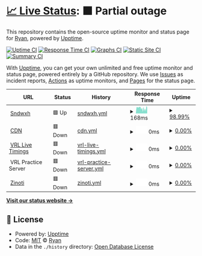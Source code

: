 # [📈 Live Status](https://status.sndwxh.co): <!--live status--> **🟧 Partial outage**

This repository contains the open-source uptime monitor and status page for [Ryan](https://status.sndwxh.co), powered by [Upptime](https://github.com/upptime/upptime).

[![Uptime CI](https://github.com/sndwxh/sndwxh.github.io/workflows/Uptime%20CI/badge.svg)](https://github.com/sndwxh/sndwxh.github.io/actions?query=workflow%3A%22Uptime+CI%22)
[![Response Time CI](https://github.com/sndwxh/sndwxh.github.io/workflows/Response%20Time%20CI/badge.svg)](https://github.com/sndwxh/sndwxh.github.io/actions?query=workflow%3A%22Response+Time+CI%22)
[![Graphs CI](https://github.com/sndwxh/sndwxh.github.io/workflows/Graphs%20CI/badge.svg)](https://github.com/sndwxh/sndwxh.github.io/actions?query=workflow%3A%22Graphs+CI%22)
[![Static Site CI](https://github.com/sndwxh/sndwxh.github.io/workflows/Static%20Site%20CI/badge.svg)](https://github.com/sndwxh/sndwxh.github.io/actions?query=workflow%3A%22Static+Site+CI%22)
[![Summary CI](https://github.com/sndwxh/sndwxh.github.io/workflows/Summary%20CI/badge.svg)](https://github.com/sndwxh/sndwxh.github.io/actions?query=workflow%3A%22Summary+CI%22)

With [Upptime](https://upptime.js.org), you can get your own unlimited and free uptime monitor and status page, powered entirely by a GitHub repository. We use [Issues](https://github.com/sndwxh/sndwxh.github.io/issues) as incident reports, [Actions](https://github.com/sndwxh/sndwxh.github.io/actions) as uptime monitors, and [Pages](https://status.sndwxh.co) for the status page.

<!--start: status pages-->
<!-- This summary is generated by Upptime (https://github.com/upptime/upptime) -->
<!-- Do not edit this manually, your changes will be overwritten -->
<!-- prettier-ignore -->
| URL | Status | History | Response Time | Uptime |
| --- | ------ | ------- | ------------- | ------ |
| <img alt="" src="https://favicons.githubusercontent.com/sndwxh.co" height="13"> [Sndwxh](https://sndwxh.co) | 🟩 Up | [sndwxh.yml](https://github.com/sndwxh/sndwxh.github.io/commits/HEAD/history/sndwxh.yml) | <details><summary><img alt="Response time graph" src="./graphs/sndwxh/response-time-week.png" height="20"> 168ms</summary><br><a href="https://status.sndwxh.co/history/sndwxh"><img alt="Response time 267" src="https://img.shields.io/endpoint?url=https%3A%2F%2Fraw.githubusercontent.com%2Fsndwxh%2Fsndwxh.github.io%2FHEAD%2Fapi%2Fsndwxh%2Fresponse-time.json"></a><br><a href="https://status.sndwxh.co/history/sndwxh"><img alt="24-hour response time 141" src="https://img.shields.io/endpoint?url=https%3A%2F%2Fraw.githubusercontent.com%2Fsndwxh%2Fsndwxh.github.io%2FHEAD%2Fapi%2Fsndwxh%2Fresponse-time-day.json"></a><br><a href="https://status.sndwxh.co/history/sndwxh"><img alt="7-day response time 168" src="https://img.shields.io/endpoint?url=https%3A%2F%2Fraw.githubusercontent.com%2Fsndwxh%2Fsndwxh.github.io%2FHEAD%2Fapi%2Fsndwxh%2Fresponse-time-week.json"></a><br><a href="https://status.sndwxh.co/history/sndwxh"><img alt="30-day response time 570" src="https://img.shields.io/endpoint?url=https%3A%2F%2Fraw.githubusercontent.com%2Fsndwxh%2Fsndwxh.github.io%2FHEAD%2Fapi%2Fsndwxh%2Fresponse-time-month.json"></a><br><a href="https://status.sndwxh.co/history/sndwxh"><img alt="1-year response time 267" src="https://img.shields.io/endpoint?url=https%3A%2F%2Fraw.githubusercontent.com%2Fsndwxh%2Fsndwxh.github.io%2FHEAD%2Fapi%2Fsndwxh%2Fresponse-time-year.json"></a></details> | <details><summary><a href="https://status.sndwxh.co/history/sndwxh">98.99%</a></summary><a href="https://status.sndwxh.co/history/sndwxh"><img alt="All-time uptime 57.21%" src="https://img.shields.io/endpoint?url=https%3A%2F%2Fraw.githubusercontent.com%2Fsndwxh%2Fsndwxh.github.io%2FHEAD%2Fapi%2Fsndwxh%2Fuptime.json"></a><br><a href="https://status.sndwxh.co/history/sndwxh"><img alt="24-hour uptime 92.91%" src="https://img.shields.io/endpoint?url=https%3A%2F%2Fraw.githubusercontent.com%2Fsndwxh%2Fsndwxh.github.io%2FHEAD%2Fapi%2Fsndwxh%2Fuptime-day.json"></a><br><a href="https://status.sndwxh.co/history/sndwxh"><img alt="7-day uptime 98.99%" src="https://img.shields.io/endpoint?url=https%3A%2F%2Fraw.githubusercontent.com%2Fsndwxh%2Fsndwxh.github.io%2FHEAD%2Fapi%2Fsndwxh%2Fuptime-week.json"></a><br><a href="https://status.sndwxh.co/history/sndwxh"><img alt="30-day uptime 99.69%" src="https://img.shields.io/endpoint?url=https%3A%2F%2Fraw.githubusercontent.com%2Fsndwxh%2Fsndwxh.github.io%2FHEAD%2Fapi%2Fsndwxh%2Fuptime-month.json"></a><br><a href="https://status.sndwxh.co/history/sndwxh"><img alt="1-year uptime 57.21%" src="https://img.shields.io/endpoint?url=https%3A%2F%2Fraw.githubusercontent.com%2Fsndwxh%2Fsndwxh.github.io%2FHEAD%2Fapi%2Fsndwxh%2Fuptime-year.json"></a></details>
| <img alt="" src="https://favicons.githubusercontent.com/cdn.sndwxh.co" height="13"> [CDN](https://cdn.sndwxh.co) | 🟥 Down | [cdn.yml](https://github.com/sndwxh/sndwxh.github.io/commits/HEAD/history/cdn.yml) | <details><summary><img alt="Response time graph" src="./graphs/cdn/response-time-week.png" height="20"> 0ms</summary><br><a href="https://status.sndwxh.co/history/cdn"><img alt="Response time 811" src="https://img.shields.io/endpoint?url=https%3A%2F%2Fraw.githubusercontent.com%2Fsndwxh%2Fsndwxh.github.io%2FHEAD%2Fapi%2Fcdn%2Fresponse-time.json"></a><br><a href="https://status.sndwxh.co/history/cdn"><img alt="24-hour response time 0" src="https://img.shields.io/endpoint?url=https%3A%2F%2Fraw.githubusercontent.com%2Fsndwxh%2Fsndwxh.github.io%2FHEAD%2Fapi%2Fcdn%2Fresponse-time-day.json"></a><br><a href="https://status.sndwxh.co/history/cdn"><img alt="7-day response time 0" src="https://img.shields.io/endpoint?url=https%3A%2F%2Fraw.githubusercontent.com%2Fsndwxh%2Fsndwxh.github.io%2FHEAD%2Fapi%2Fcdn%2Fresponse-time-week.json"></a><br><a href="https://status.sndwxh.co/history/cdn"><img alt="30-day response time 0" src="https://img.shields.io/endpoint?url=https%3A%2F%2Fraw.githubusercontent.com%2Fsndwxh%2Fsndwxh.github.io%2FHEAD%2Fapi%2Fcdn%2Fresponse-time-month.json"></a><br><a href="https://status.sndwxh.co/history/cdn"><img alt="1-year response time 811" src="https://img.shields.io/endpoint?url=https%3A%2F%2Fraw.githubusercontent.com%2Fsndwxh%2Fsndwxh.github.io%2FHEAD%2Fapi%2Fcdn%2Fresponse-time-year.json"></a></details> | <details><summary><a href="https://status.sndwxh.co/history/cdn">0.00%</a></summary><a href="https://status.sndwxh.co/history/cdn"><img alt="All-time uptime 80.05%" src="https://img.shields.io/endpoint?url=https%3A%2F%2Fraw.githubusercontent.com%2Fsndwxh%2Fsndwxh.github.io%2FHEAD%2Fapi%2Fcdn%2Fuptime.json"></a><br><a href="https://status.sndwxh.co/history/cdn"><img alt="24-hour uptime 0.00%" src="https://img.shields.io/endpoint?url=https%3A%2F%2Fraw.githubusercontent.com%2Fsndwxh%2Fsndwxh.github.io%2FHEAD%2Fapi%2Fcdn%2Fuptime-day.json"></a><br><a href="https://status.sndwxh.co/history/cdn"><img alt="7-day uptime 0.00%" src="https://img.shields.io/endpoint?url=https%3A%2F%2Fraw.githubusercontent.com%2Fsndwxh%2Fsndwxh.github.io%2FHEAD%2Fapi%2Fcdn%2Fuptime-week.json"></a><br><a href="https://status.sndwxh.co/history/cdn"><img alt="30-day uptime 2.92%" src="https://img.shields.io/endpoint?url=https%3A%2F%2Fraw.githubusercontent.com%2Fsndwxh%2Fsndwxh.github.io%2FHEAD%2Fapi%2Fcdn%2Fuptime-month.json"></a><br><a href="https://status.sndwxh.co/history/cdn"><img alt="1-year uptime 80.05%" src="https://img.shields.io/endpoint?url=https%3A%2F%2Fraw.githubusercontent.com%2Fsndwxh%2Fsndwxh.github.io%2FHEAD%2Fapi%2Fcdn%2Fuptime-year.json"></a></details>
| <img alt="" src="https://favicons.githubusercontent.com/vrl.sndwxh.co" height="13"> [VRL Live Timings](https://vrl.sndwxh.co) | 🟥 Down | [vrl-live-timings.yml](https://github.com/sndwxh/sndwxh.github.io/commits/HEAD/history/vrl-live-timings.yml) | <details><summary><img alt="Response time graph" src="./graphs/vrl-live-timings/response-time-week.png" height="20"> 0ms</summary><br><a href="https://status.sndwxh.co/history/vrl-live-timings"><img alt="Response time 919" src="https://img.shields.io/endpoint?url=https%3A%2F%2Fraw.githubusercontent.com%2Fsndwxh%2Fsndwxh.github.io%2FHEAD%2Fapi%2Fvrl-live-timings%2Fresponse-time.json"></a><br><a href="https://status.sndwxh.co/history/vrl-live-timings"><img alt="24-hour response time 0" src="https://img.shields.io/endpoint?url=https%3A%2F%2Fraw.githubusercontent.com%2Fsndwxh%2Fsndwxh.github.io%2FHEAD%2Fapi%2Fvrl-live-timings%2Fresponse-time-day.json"></a><br><a href="https://status.sndwxh.co/history/vrl-live-timings"><img alt="7-day response time 0" src="https://img.shields.io/endpoint?url=https%3A%2F%2Fraw.githubusercontent.com%2Fsndwxh%2Fsndwxh.github.io%2FHEAD%2Fapi%2Fvrl-live-timings%2Fresponse-time-week.json"></a><br><a href="https://status.sndwxh.co/history/vrl-live-timings"><img alt="30-day response time 0" src="https://img.shields.io/endpoint?url=https%3A%2F%2Fraw.githubusercontent.com%2Fsndwxh%2Fsndwxh.github.io%2FHEAD%2Fapi%2Fvrl-live-timings%2Fresponse-time-month.json"></a><br><a href="https://status.sndwxh.co/history/vrl-live-timings"><img alt="1-year response time 919" src="https://img.shields.io/endpoint?url=https%3A%2F%2Fraw.githubusercontent.com%2Fsndwxh%2Fsndwxh.github.io%2FHEAD%2Fapi%2Fvrl-live-timings%2Fresponse-time-year.json"></a></details> | <details><summary><a href="https://status.sndwxh.co/history/vrl-live-timings">0.00%</a></summary><a href="https://status.sndwxh.co/history/vrl-live-timings"><img alt="All-time uptime 80.06%" src="https://img.shields.io/endpoint?url=https%3A%2F%2Fraw.githubusercontent.com%2Fsndwxh%2Fsndwxh.github.io%2FHEAD%2Fapi%2Fvrl-live-timings%2Fuptime.json"></a><br><a href="https://status.sndwxh.co/history/vrl-live-timings"><img alt="24-hour uptime 0.00%" src="https://img.shields.io/endpoint?url=https%3A%2F%2Fraw.githubusercontent.com%2Fsndwxh%2Fsndwxh.github.io%2FHEAD%2Fapi%2Fvrl-live-timings%2Fuptime-day.json"></a><br><a href="https://status.sndwxh.co/history/vrl-live-timings"><img alt="7-day uptime 0.00%" src="https://img.shields.io/endpoint?url=https%3A%2F%2Fraw.githubusercontent.com%2Fsndwxh%2Fsndwxh.github.io%2FHEAD%2Fapi%2Fvrl-live-timings%2Fuptime-week.json"></a><br><a href="https://status.sndwxh.co/history/vrl-live-timings"><img alt="30-day uptime 2.92%" src="https://img.shields.io/endpoint?url=https%3A%2F%2Fraw.githubusercontent.com%2Fsndwxh%2Fsndwxh.github.io%2FHEAD%2Fapi%2Fvrl-live-timings%2Fuptime-month.json"></a><br><a href="https://status.sndwxh.co/history/vrl-live-timings"><img alt="1-year uptime 80.06%" src="https://img.shields.io/endpoint?url=https%3A%2F%2Fraw.githubusercontent.com%2Fsndwxh%2Fsndwxh.github.io%2FHEAD%2Fapi%2Fvrl-live-timings%2Fuptime-year.json"></a></details>
| <img alt="" src="https://favicons.githubusercontent.com/null" height="13"> VRL Practice Server | 🟥 Down | [vrl-practice-server.yml](https://github.com/sndwxh/sndwxh.github.io/commits/HEAD/history/vrl-practice-server.yml) | <details><summary><img alt="Response time graph" src="./graphs/vrl-practice-server/response-time-week.png" height="20"> 0ms</summary><br><a href="https://status.sndwxh.co/history/vrl-practice-server"><img alt="Response time 222" src="https://img.shields.io/endpoint?url=https%3A%2F%2Fraw.githubusercontent.com%2Fsndwxh%2Fsndwxh.github.io%2FHEAD%2Fapi%2Fvrl-practice-server%2Fresponse-time.json"></a><br><a href="https://status.sndwxh.co/history/vrl-practice-server"><img alt="24-hour response time 0" src="https://img.shields.io/endpoint?url=https%3A%2F%2Fraw.githubusercontent.com%2Fsndwxh%2Fsndwxh.github.io%2FHEAD%2Fapi%2Fvrl-practice-server%2Fresponse-time-day.json"></a><br><a href="https://status.sndwxh.co/history/vrl-practice-server"><img alt="7-day response time 0" src="https://img.shields.io/endpoint?url=https%3A%2F%2Fraw.githubusercontent.com%2Fsndwxh%2Fsndwxh.github.io%2FHEAD%2Fapi%2Fvrl-practice-server%2Fresponse-time-week.json"></a><br><a href="https://status.sndwxh.co/history/vrl-practice-server"><img alt="30-day response time 0" src="https://img.shields.io/endpoint?url=https%3A%2F%2Fraw.githubusercontent.com%2Fsndwxh%2Fsndwxh.github.io%2FHEAD%2Fapi%2Fvrl-practice-server%2Fresponse-time-month.json"></a><br><a href="https://status.sndwxh.co/history/vrl-practice-server"><img alt="1-year response time 222" src="https://img.shields.io/endpoint?url=https%3A%2F%2Fraw.githubusercontent.com%2Fsndwxh%2Fsndwxh.github.io%2FHEAD%2Fapi%2Fvrl-practice-server%2Fresponse-time-year.json"></a></details> | <details><summary><a href="https://status.sndwxh.co/history/vrl-practice-server">0.00%</a></summary><a href="https://status.sndwxh.co/history/vrl-practice-server"><img alt="All-time uptime 78.06%" src="https://img.shields.io/endpoint?url=https%3A%2F%2Fraw.githubusercontent.com%2Fsndwxh%2Fsndwxh.github.io%2FHEAD%2Fapi%2Fvrl-practice-server%2Fuptime.json"></a><br><a href="https://status.sndwxh.co/history/vrl-practice-server"><img alt="24-hour uptime 0.00%" src="https://img.shields.io/endpoint?url=https%3A%2F%2Fraw.githubusercontent.com%2Fsndwxh%2Fsndwxh.github.io%2FHEAD%2Fapi%2Fvrl-practice-server%2Fuptime-day.json"></a><br><a href="https://status.sndwxh.co/history/vrl-practice-server"><img alt="7-day uptime 0.00%" src="https://img.shields.io/endpoint?url=https%3A%2F%2Fraw.githubusercontent.com%2Fsndwxh%2Fsndwxh.github.io%2FHEAD%2Fapi%2Fvrl-practice-server%2Fuptime-week.json"></a><br><a href="https://status.sndwxh.co/history/vrl-practice-server"><img alt="30-day uptime 1.38%" src="https://img.shields.io/endpoint?url=https%3A%2F%2Fraw.githubusercontent.com%2Fsndwxh%2Fsndwxh.github.io%2FHEAD%2Fapi%2Fvrl-practice-server%2Fuptime-month.json"></a><br><a href="https://status.sndwxh.co/history/vrl-practice-server"><img alt="1-year uptime 78.06%" src="https://img.shields.io/endpoint?url=https%3A%2F%2Fraw.githubusercontent.com%2Fsndwxh%2Fsndwxh.github.io%2FHEAD%2Fapi%2Fvrl-practice-server%2Fuptime-year.json"></a></details>
| <img alt="" src="https://favicons.githubusercontent.com/zinoti.co" height="13"> [Zinoti](https://zinoti.co) | 🟥 Down | [zinoti.yml](https://github.com/sndwxh/sndwxh.github.io/commits/HEAD/history/zinoti.yml) | <details><summary><img alt="Response time graph" src="./graphs/zinoti/response-time-week.png" height="20"> 0ms</summary><br><a href="https://status.sndwxh.co/history/zinoti"><img alt="Response time 1094" src="https://img.shields.io/endpoint?url=https%3A%2F%2Fraw.githubusercontent.com%2Fsndwxh%2Fsndwxh.github.io%2FHEAD%2Fapi%2Fzinoti%2Fresponse-time.json"></a><br><a href="https://status.sndwxh.co/history/zinoti"><img alt="24-hour response time 0" src="https://img.shields.io/endpoint?url=https%3A%2F%2Fraw.githubusercontent.com%2Fsndwxh%2Fsndwxh.github.io%2FHEAD%2Fapi%2Fzinoti%2Fresponse-time-day.json"></a><br><a href="https://status.sndwxh.co/history/zinoti"><img alt="7-day response time 0" src="https://img.shields.io/endpoint?url=https%3A%2F%2Fraw.githubusercontent.com%2Fsndwxh%2Fsndwxh.github.io%2FHEAD%2Fapi%2Fzinoti%2Fresponse-time-week.json"></a><br><a href="https://status.sndwxh.co/history/zinoti"><img alt="30-day response time 0" src="https://img.shields.io/endpoint?url=https%3A%2F%2Fraw.githubusercontent.com%2Fsndwxh%2Fsndwxh.github.io%2FHEAD%2Fapi%2Fzinoti%2Fresponse-time-month.json"></a><br><a href="https://status.sndwxh.co/history/zinoti"><img alt="1-year response time 1094" src="https://img.shields.io/endpoint?url=https%3A%2F%2Fraw.githubusercontent.com%2Fsndwxh%2Fsndwxh.github.io%2FHEAD%2Fapi%2Fzinoti%2Fresponse-time-year.json"></a></details> | <details><summary><a href="https://status.sndwxh.co/history/zinoti">0.00%</a></summary><a href="https://status.sndwxh.co/history/zinoti"><img alt="All-time uptime 72.55%" src="https://img.shields.io/endpoint?url=https%3A%2F%2Fraw.githubusercontent.com%2Fsndwxh%2Fsndwxh.github.io%2FHEAD%2Fapi%2Fzinoti%2Fuptime.json"></a><br><a href="https://status.sndwxh.co/history/zinoti"><img alt="24-hour uptime 0.00%" src="https://img.shields.io/endpoint?url=https%3A%2F%2Fraw.githubusercontent.com%2Fsndwxh%2Fsndwxh.github.io%2FHEAD%2Fapi%2Fzinoti%2Fuptime-day.json"></a><br><a href="https://status.sndwxh.co/history/zinoti"><img alt="7-day uptime 0.00%" src="https://img.shields.io/endpoint?url=https%3A%2F%2Fraw.githubusercontent.com%2Fsndwxh%2Fsndwxh.github.io%2FHEAD%2Fapi%2Fzinoti%2Fuptime-week.json"></a><br><a href="https://status.sndwxh.co/history/zinoti"><img alt="30-day uptime 2.93%" src="https://img.shields.io/endpoint?url=https%3A%2F%2Fraw.githubusercontent.com%2Fsndwxh%2Fsndwxh.github.io%2FHEAD%2Fapi%2Fzinoti%2Fuptime-month.json"></a><br><a href="https://status.sndwxh.co/history/zinoti"><img alt="1-year uptime 72.55%" src="https://img.shields.io/endpoint?url=https%3A%2F%2Fraw.githubusercontent.com%2Fsndwxh%2Fsndwxh.github.io%2FHEAD%2Fapi%2Fzinoti%2Fuptime-year.json"></a></details>

<!--end: status pages-->

[**Visit our status website →**](https://status.sndwxh.co)

## 📄 License

- Powered by: [Upptime](https://github.com/upptime/upptime)
- Code: [MIT](./LICENSE) © [Ryan](https://status.sndwxh.co)
- Data in the `./history` directory: [Open Database License](https://opendatacommons.org/licenses/odbl/1-0/)
